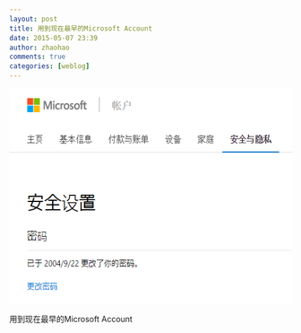 ```yaml
---
layout: post
title: 用到现在最早的Microsoft Account
date: 2015-05-07 23:39
author: zhaohao
comments: true
categories: [weblog]
---
```

<a href="/Media/2015-05-07-winliveid.png"><img src="/Media/2015-05-07-winliveid.png" alt="2015-05-07-winliveid" width="556" height="384" class="alignnone size-full wp-image-260" /></a>

用到现在最早的Microsoft Account
